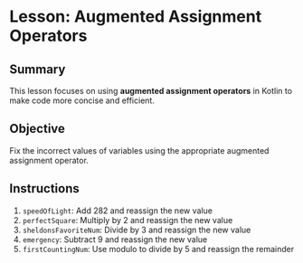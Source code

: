 # Lesson: Augmented Assignment Operators

## Summary
This lesson focuses on using **augmented assignment operators** in Kotlin to make code more concise and efficient.

## Objective
Fix the incorrect values of variables using the appropriate augmented assignment operator.

## Instructions
1. `speedOfLight`: Add 282 and reassign the new value  
2. `perfectSquare`: Multiply by 2 and reassign the new value  
3. `sheldonsFavoriteNum`: Divide by 3 and reassign the new value  
4. `emergency`: Subtract 9 and reassign the new value  
5. `firstCountingNum`: Use modulo to divide by 5 and reassign the remainder

